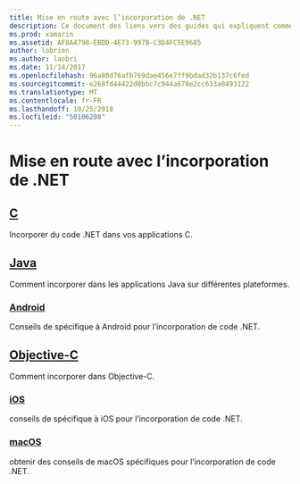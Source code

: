 ```yaml
---
title: Mise en route avec l’incorporation de .NET
description: Ce document des liens vers des guides qui expliquent comment utiliser l’incorporation de .NET dans C, Java, Android, les projets Objective-C, iOS et macOS.
ms.prod: xamarin
ms.assetid: AF8A4798-EBDD-4E73-997B-C3D4FC5E9685
author: lobrien
ms.author: laobri
ms.date: 11/14/2017
ms.openlocfilehash: 96a80d76afb769dae456e7ff9bdad32b137c6fed
ms.sourcegitcommit: e268fd44422d0bbc7c944a678e2cc633a0493122
ms.translationtype: MT
ms.contentlocale: fr-FR
ms.lasthandoff: 10/25/2018
ms.locfileid: "50106208"
---
```

# <a name="getting-started-with-net-embedding"></a>Mise en route avec l’incorporation de .NET

## <a name="ccmd"></a>[C](c.md)

Incorporer du code .NET dans vos applications C.

## <a name="javajavaindexmd"></a>[Java](java/index.md)

Comment incorporer dans les applications Java sur différentes plateformes.

### <a name="androidjavaandroidmd"></a>[Android](java/android.md)

Conseils de spécifique à Android pour l’incorporation de code .NET.

## <a name="objective-cobjective-cindexmd"></a>[Objective-C](objective-c/index.md)

Comment incorporer dans Objective-C.

### <a name="iosobjective-ciosmd"></a>[iOS](objective-c/ios.md)

conseils de spécifique à iOS pour l’incorporation de code .NET.

### <a name="macosobjective-cmacosmd"></a>[macOS](objective-c/macos.md)

obtenir des conseils de macOS spécifiques pour l’incorporation de code .NET.

